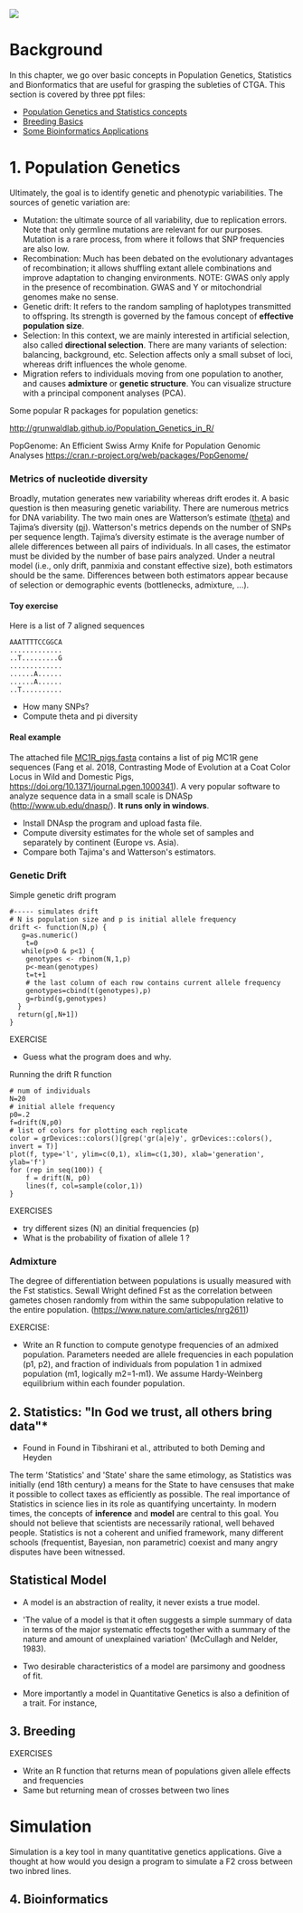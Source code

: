 ![](https://github.com/miguelperezenciso/CTGAcourse/blob/master/Chapter1_Background/Screenshot%20from%202019-12-18%2013-44-59.png)
# Background
In this chapter, we go over basic concepts in Population Genetics, Statistics and Bionformatics that are useful for grasping the subleties of CTGA. This section is covered by three ppt files:

- [Population Genetics and Statistics concepts](https://github.com/miguelperezenciso/CTGAcourse/blob/master/Chapter1_Background/CTGA_Chap1a_Background_pptx.pdf)
- [Breeding Basics](https://github.com/miguelperezenciso/CTGAcourse/blob/master/Chapter1_Background/CTGA_Chap1b_Breeding_pptx.pdf)
- [Some Bioinformatics Applications](https://github.com/miguelperezenciso/CTGAcourse/blob/master/Chapter1_Background/CTGA_Chap1c_Bioinformatics_pptx.pdf)

# 1. Population Genetics
Ultimately, the goal is to identify genetic and phenotypic variabilities. The sources of genetic variation are:

- Mutation: the ultimate source of all variability, due to replication errors. Note that only germline mutations are relevant for our purposes. Mutation is a rare process, from where it follows that SNP frequencies are also low.
- Recombination: Much has been debated on the evolutionary advantages of recombination; it allows shuffling extant allele combinations and improve adaptation to changing environments. NOTE: GWAS only apply in the presence of recombination. GWAS and Y or mitochondrial genomes make no sense.
- Genetic drift: It refers to the random sampling of haplotypes transmitted to offspring. Its strength is governed by the famous concept of **effective population size**.
- Selection: In this context, we are mainly interested in artificial selection, also called **directional selection**. There are many variants of selection: balancing, background, etc. Selection affects only a small subset of loci, whereas drift influences the whole genome.
- Migration refers to individuals moving from one population to another, and causes **admixture** or **genetic structure**. You can visualize structure with a principal component analyses (PCA).

Some popular R packages for population genetics:

http://grunwaldlab.github.io/Population_Genetics_in_R/

PopGenome: An Efficient Swiss Army Knife for Population Genomic Analyses
https://cran.r-project.org/web/packages/PopGenome/


### Metrics of nucleotide diversity
Broadly, mutation generates new variability whereas drift erodes it. A basic question is then measuring genetic variability. There are numerous metrics for DNA variability. The two main ones are Watterson’s estimate ([theta](https://en.wikipedia.org/wiki/Watterson_estimator)) and Tajima’s diversity ([pi](https://en.wikipedia.org/wiki/Nucleotide_diversity)). Watterson's metrics depends on the number of SNPs per sequence length. Tajima’s diversity estimate is the average number of allele differences between all pairs of individuals. In all cases, the estimator must be divided by the number of base pairs analyzed. Under a neutral model (i.e., only drift, panmixia and constant effective size), both estimators should be the same. Differences between both estimators appear because of selection or demographic events (bottlenecks, admixture, ...).
  
#### Toy exercise
Here is a list of 7 aligned sequences

    AAATTTTCCGGCA
    .............
    ..T.........G
    .............
    ......A......
    ......A......
    ..T..........
    
-	How many SNPs?
-	Compute theta and pi diversity

#### Real example
The attached file [MC1R_pigs.fasta](https://github.com/miguelperezenciso/CTGAcourse/blob/master/Chapter1_Background/MC1R_Pigs_aligned.fasta) contains a list of pig MC1R gene sequences (Fang et al. 2018, Contrasting Mode of Evolution at a Coat Color Locus in Wild and Domestic Pigs, https://doi.org/10.1371/journal.pgen.1000341). A very popular software to analyze sequence data in a small scale is DNASp (http://www.ub.edu/dnasp/). **It runs only in windows**.

- Install DNAsp the program and upload fasta file.
- Compute diversity estimates for the whole set of samples and separately by continent (Europe vs. Asia). 
- Compare both Tajima's and Watterson's estimators.

### Genetic Drift
Simple genetic drift program
 
    #----- simulates drift
    # N is population size and p is initial allele frequency
    drift <- function(N,p) {
       g=as.numeric()
        t=0
       while(p>0 & p<1) {
        genotypes <- rbinom(N,1,p)
        p<-mean(genotypes)
        t=t+1
        # the last column of each row contains current allele frequency
        genotypes=cbind(t(genotypes),p)
        g=rbind(g,genotypes)
      }
      return(g[,N+1])
    }


EXERCISE
- Guess what the program does and why.

Running the drift R function

    # num of individuals
    N=20
    # initial allele frequency
    p0=.2
    f=drift(N,p0)
    # list of colors for plotting each replicate
    color = grDevices::colors()[grep('gr(a|e)y', grDevices::colors(), invert = T)]
    plot(f, type='l', ylim=c(0,1), xlim=c(1,30), xlab='generation', ylab='f')
    for (rep in seq(100)) {
        f = drift(N, p0)
        lines(f, col=sample(color,1))
    }
    
EXERCISES 
- try different sizes (N) an dinitial frequencies (p)
- What is the probability of fixation of allele 1 ?

### Admixture
The degree of differentiation between populations is usually measured with the Fst statistics. Sewall Wright defined Fst as the correlation between gametes chosen randomly from within the same subpopulation relative to the entire population. (https://www.nature.com/articles/nrg2611) 

EXERCISE:
- Write an R function to compute genotype frequencies of an admixed population. Parameters needed are allele frequencies in each population (p1, p2), and fraction of individuals from population 1 in admixed population (m1, logically m2=1-m1). We assume Hardy-Weinberg equilibrium within each founder population.

## 2. Statistics: "In God we trust, all others bring data"*
* Found in Found in Tibshirani et al., attributed to both Deming and Heyden

The term 'Statistics' and 'State' share the same etimology, as Statistics was initially (end 18th century) a means for the State to have censuses that make it possible to collect taxes as efficiently as possible. The real importance of Statistics in science lies in its role as quantifying uncertainty. In modern times, the concepts of **inference** and **model** are central to this goal. You should not believe that scientists are necessarily rational, well behaved people. Statistics is not a coherent and unified framework, many different schools (frequentist, Bayesian, non parametric) coexist and many angry disputes have been witnessed.

## Statistical Model
* A model is an abstraction of reality, it never exists a true model.
* 'The value of a model is that it often suggests a simple summary of data in terms of the major systematic effects together with a summary of the nature and amount of unexplained variation' (McCullagh and Nelder, 1983).
* Two desirable characteristics of a model are parsimony and goodness of fit.

* More importantly a model in Quantitative Genetics is also a definition of a trait. For instance, 


## 3. Breeding

EXERCISES
- Write an R function that returns mean of populations given allele effects and frequencies
- Same but returning mean of crosses between two lines

# Simulation
Simulation is a key tool in many quantitative genetics applications. Give a thought at how would you design a program to simulate a F2 cross between two inbred lines.

## 4. Bioinformatics

